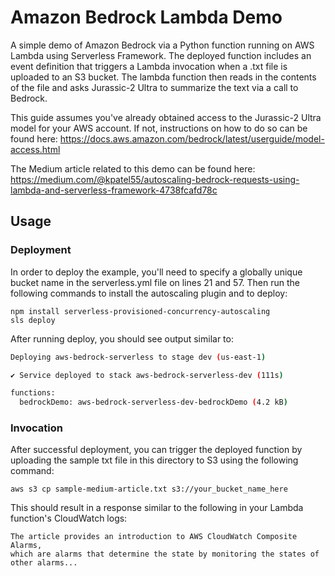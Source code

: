 # Amazon Bedrock Lambda Demo

A simple demo of Amazon Bedrock via a Python function running on AWS Lambda using Serverless Framework. The deployed function includes an event definition that triggers a Lambda invocation when a .txt file is uploaded to an S3 bucket. The lambda function then reads in the contents of the file and asks Jurassic-2 Ultra to summarize the text via a call to Bedrock.

This guide assumes you've already obtained access to the Jurassic-2 Ultra model for your AWS account. If not, instructions on how to do so can be found here: https://docs.aws.amazon.com/bedrock/latest/userguide/model-access.html

The Medium article related to this demo can be found here: https://medium.com/@kpatel55/autoscaling-bedrock-requests-using-lambda-and-serverless-framework-4738fcafd78c

## Usage

### Deployment

In order to deploy the example, you'll need to specify a globally unique bucket name in the serverless.yml file on lines 21 and 57. Then run the following commands to install the autoscaling plugin and to deploy:

```
npm install serverless-provisioned-concurrency-autoscaling
sls deploy
```

After running deploy, you should see output similar to:

```bash
Deploying aws-bedrock-serverless to stage dev (us-east-1)

✔ Service deployed to stack aws-bedrock-serverless-dev (111s)

functions:
  bedrockDemo: aws-bedrock-serverless-dev-bedrockDemo (4.2 kB)
```

### Invocation

After successful deployment, you can trigger the deployed function by uploading the sample txt file in this directory to S3 using the following command:

```
aws s3 cp sample-medium-article.txt s3://your_bucket_name_here
```

This should result in a response similar to the following in your Lambda function's CloudWatch logs:

```
The article provides an introduction to AWS CloudWatch Composite Alarms,
which are alarms that determine the state by monitoring the states of other alarms...
```
